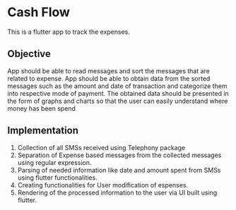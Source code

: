 # Cash Flow

This is a flutter app to track the expenses.

## Objective

App should be able to read messages and sort the messages that are related to expense.
App should be able to obtain data from the sorted messages such as the amount and date of transaction and categorize them into respective mode of payment.
The obtained data should be presented in the form of graphs and charts so that the user can easily understand where money has been spend

## Implementation

1. Collection of all SMSs received using Telephony package
2. Separation of Expense based messages from the collected messages using regular expression.
3. Parsing of needed information like date and amount spent from SMSs using flutter functionalities.
4. Creating functionalities for User modification of espenses.
5. Rendering of the processed information to the user via UI built using flutter.
